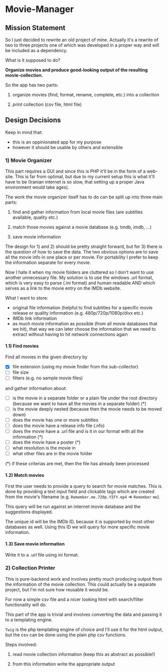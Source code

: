 # Movie-Manager

## Mission Statement

So I just decided to rewrite an old project of mine. Actually it's a rewrite of two to three projects one of which was developed in a proper way and will be included as a dependency.

What is it supposed to do?

**Organize movies and produce good-looking output of the resulting movie-collection.**

So the app has two parts:

1) organize movies (find, format, rename, complete, etc.) into a collection

2) *print* collection (csv file, html file)

## Design Decisions

Keep in mind that:

- this is an oppinionated app for my purpose
- however it should be usable by others and extensible

### 1) Movie Organizer

This part requires a GUI and since this is PHP it'll be in the form of a web-site. This is far from optimal, but due to my current setup this is what it'll have to be (Iranian internet is so slow, that setting up a proper Java environment would take ages).

The work the movie organizer itself has to do can be split up into three main parts:

1) find and gather information from local movie files (are subtitles available, quality etc.)

2) match those movies against a movie database (e.g. tmdb, imdb, ...)

3) save movie information

The design for 1) and 2) should be pretty straight forward, but for 3) there is the question of how to save the data. The two obvious options are to save all the movie info in one place or per movie. For portability I prefer to keep the information separate for every movie.

Now I hate it when my movie folders are cluttered so I don't want to use another unnecessary file. My solution is to use the windows .url format, which is very easy to parse (.ini format) and human readable AND which serves as a link to the movie entry on the IMDb website.

What I want to store:

- original file information (helpful to find subtitles for a specific movie release or quality information (e.g. 480p/720p/1080p/divx etc.)
- IMDb link information
- as much movie information as possible (from all movie databases that we hit), that way we can later choose the information that we need to extract without having to hit network connections again

#### 1.1) Find movies

Find all movies in the given directory by

- [x] file extension (using my movie finder from the sub-collector)
- [ ] file size
- [ ] filters (e.g. no sample movie files)

and gather information about:

- [ ] is the movie in a separate folder or a plain file under the root directory (because we want to have all the movies in a separate folder) (*)
- [ ] is the movie deeply nested (because then the movie needs to be moved down)
- [ ] does the movie has one or more subtitles
- [ ] does the movie have a release info file (.nfo)
- [ ] does the movie have a .url file and is it in our format with all the information (*)
- [ ] does the movie have a poster (*)
- [ ] what resolution is the movie in
- [ ] what other files are in the movie folder

(*) if these criterias are met, then the file has already been processed

#### 1.2) Match movies

First the user needs to provide a query to search for movie matches. This is done by providing a text input field and clickable tags which are created from the movie's filename (e.g. `Remember.me.720p.YIFY.mp4` => `Remember` `me`).

This query will be run against an internet movie database and the suggestions displayed.

The unique id will be the IMDb ID, because it is supported by most other databases as well. Using this ID we will query for more specific movie information.

#### 1.3) Save movie information

Write it to a .url file using ini format.

### 2) Collection Printer

This is pure-backend work and involves pretty much producing output from the information of the movie collection. This could actually be a separate project, but I'm not sure how reusable it would be.

For now a simple csv file and a nicer looking html with search/filter functionality will do.

This part of the app is trivial and involves converting the data and passing it to a templating engine.

`Twig` is the php templating engine of choice and I'll use it for the html output, but the csv can be done using the plain php csv functions.

Steps involved:

1) read movie collection information (keep this as abstract as possible!)

2) from this information write the appropriate output